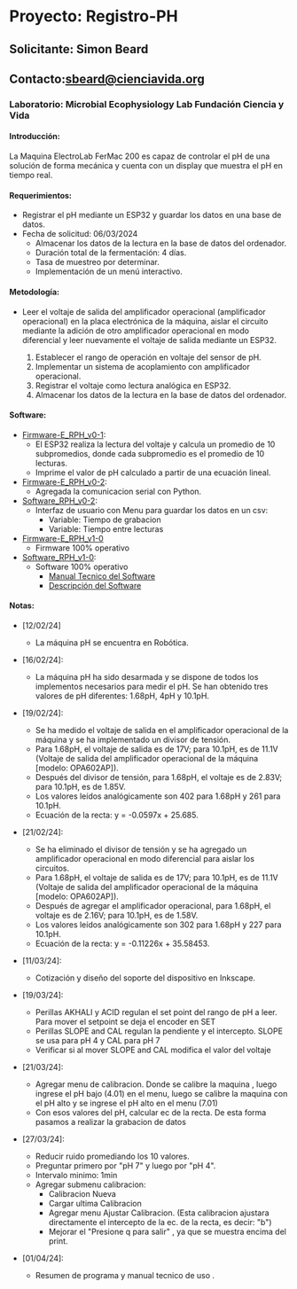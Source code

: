 # Proyecto: Registro-PH
## Solicitante: Simon Beard
## Contacto:sbeard@cienciavida.org 
### Laboratorio: Microbial Ecophysiology Lab Fundación Ciencia y Vida

#### Introducción:
La Maquina ElectroLab FerMac 200 es capaz de controlar el pH de una solución de forma mecánica y cuenta con un display que muestra el pH en tiempo real.

#### Requerimientos:
- Registrar el pH mediante un ESP32 y guardar los datos en una base de datos.
- Fecha de solicitud: 06/03/2024
	- Almacenar los datos de la lectura en la base de datos del ordenador.
	- Duración total de la fermentación: 4 días.
	- Tasa de muestreo por determinar.
	- Implementación de un menú interactivo.

#### Metodología:
- Leer el voltaje de salida del amplificador operacional (amplificador operacional) en la placa electrónica de la máquina, aislar el circuito mediante la adición de otro amplificador operacional en modo diferencial y leer nuevamente el voltaje de salida mediante un ESP32.
  
  1) Establecer el rango de operación en voltaje del sensor de pH.
  2) Implementar un sistema de acoplamiento con amplificador operacional.
  3) Registrar el voltaje como lectura analógica en ESP32.
  4) Almacenar los datos de la lectura en la base de datos del ordenador.

#### Software:
- [Firmware-E_RPH_v0-1](https://github.com/Unidad-Robotica-Dlab/Registro-PH/blob/main/Software/Firmware-E_RPH_v0-1/Firmware-E_RPH_v0-1.ino):
	- El ESP32 realiza la lectura del voltaje y calcula un promedio de 10 subpromedios, donde cada subpromedio es el promedio de 10 lecturas.
	- Imprime el valor de pH calculado a partir de una ecuación lineal.
- [Firmware-E_RPH_v0-2](https://github.com/Unidad-Robotica-Dlab/Registro-PH/blob/main/Software/Firmware-E_RPH_v0-2/Firmware-E_RPH_v0-2.ino):
	- Agregada la comunicacion serial con Python.
- [Software_RPH_v0-2](https://github.com/Unidad-Robotica-Dlab/Registro-PH/blob/main/Software/Software_RPH_v0-2.ipynb):
	- Interfaz de usuario con Menu para guardar los datos en un csv:
 		-  Variable: Tiempo de grabacion
   		-  Variable: Tiempo entre lecturas
- [Firmware-E_RPH_v1-0](https://github.com/Unidad-Robotica-Dlab/Registro-PH/blob/main/Software/Firmware_E_RPH_v1-0/Firmware_E_RPH_v1-0/Firmware_E_RPH_v1-0.ino)
	- Firmware 100% operativo
- [Software_RPH_v1-0](https://github.com/Unidad-Robotica-Dlab/Registro-PH/blob/main/Software/Software_RPH_v1-0.py):
	- Software 100% operativo
 		-  [Manual Tecnico del Software](https://github.com/Unidad-Robotica-Dlab/Registro-PH/blob/main/Software/Software_manual-tecnico.txt) 
   		-  [Descripción del Software](https://github.com/Unidad-Robotica-Dlab/Registro-PH/blob/main/Software/Software_descripcion.txt)

#### Notas:
- [12/02/24]
	- La máquina pH se encuentra en Robótica.
- [16/02/24]:
	- La máquina pH ha sido desarmada y se dispone de todos los implementos necesarios para medir el pH. Se han obtenido tres valores de pH diferentes: 1.68pH, 4pH y 10.1pH.
- [19/02/24]:
	- Se ha medido el voltaje de salida en el amplificador operacional de la máquina y se ha implementado un divisor de tensión.
	- Para 1.68pH, el voltaje de salida es de 17V; para 10.1pH, es de 11.1V (Voltaje de salida del amplificador operacional de la máquina [modelo: OPA602AP]).
	- Después del divisor de tensión, para 1.68pH, el voltaje es de 2.83V; para 10.1pH, es de 1.85V.
	- Los valores leídos analógicamente son 402 para 1.68pH y 261 para 10.1pH.
	- Ecuación de la recta: y = -0.0597x + 25.685.
- [21/02/24]:
	- Se ha eliminado el divisor de tensión y se ha agregado un amplificador operacional en modo diferencial para aislar los circuitos.
	- Para 1.68pH, el voltaje de salida es de 17V; para 10.1pH, es de 11.1V (Voltaje de salida del amplificador operacional de la máquina [modelo: OPA602AP]).
	- Después de agregar el amplificador operacional, para 1.68pH, el voltaje es de 2.16V; para 10.1pH, es de 1.58V.
	- Los valores leídos analógicamente son 302 para 1.68pH y 227 para 10.1pH.
	- Ecuación de la recta: y = -0.11226x + 35.58453.

- [11/03/24]:
	- Cotización y diseño del soporte del dispositivo en Inkscape.

- [19/03/24]:
	- Perillas AKHALI y ACID regulan el set point del rango de pH a leer. Para mover el setpoint se deja el encoder en SET
	- Perillas SLOPE and CAL regulan la pendiente y el intercepto. SLOPE se usa para pH 4 y  CAL para pH 7
 	- Verificar si al mover SLOPE and CAL modifica el valor del voltaje
    
- [21/03/24]:
	- Agregar menu de calibracion. Donde se calibre la maquina , luego ingrese el pH bajo (4.01) en el menu, luego se calibre la maquina con el pH alto y se ingrese el pH alto en el menu (7.01)
	- Con esos valores del pH, calcular ec de la recta. De esta forma pasamos a realizar la grabacion de datos

 - [27/03/24]:
	- Reducir ruido promediando los 10 valores.
 	- Preguntar primero por "pH 7" y luego por "pH 4".
   	- Intervalo minimo: 1min
	- Agregar submenu calibracion:
 		- Calibracion Nueva
   		- Cargar ultima Calibracion
     	- Agregar menu Ajustar Calibracion. (Esta calibracion ajustara directamente el intercepto de la ec. de la recta, es decir: "b")
      -  Mejorar el "Presione q para salir" , ya que se muestra encima del print.

 - [01/04/24]:
	- Resumen de programa y manual tecnico de uso .
